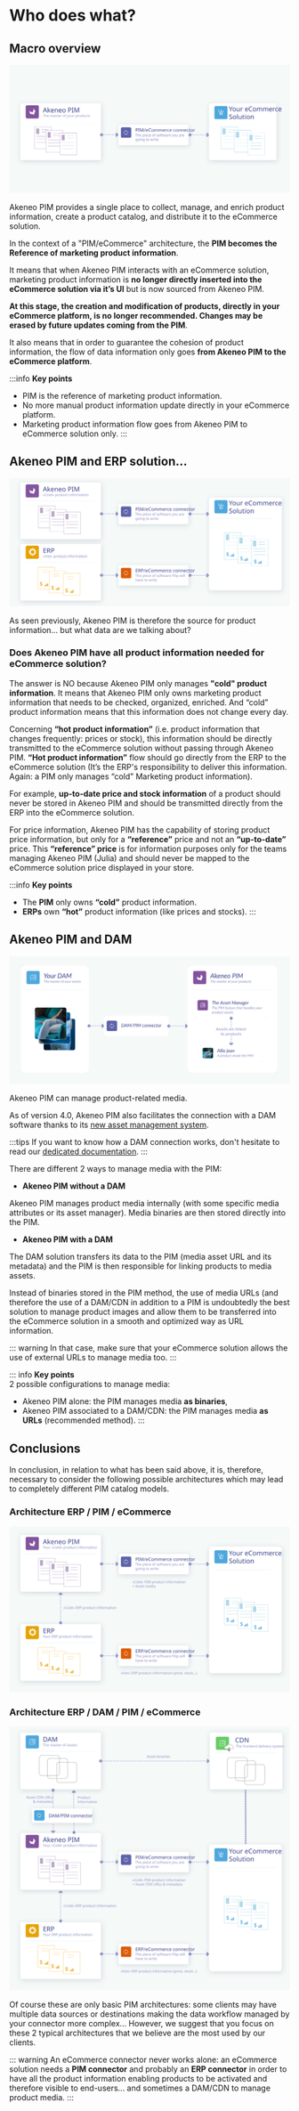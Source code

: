 # Who does what?

## Macro overview

![Macro overview of the eCommerce connection](../../img/guides/ecommerce-connection-macro.svg)

Akeneo PIM provides a single place to collect, manage, and enrich product information, create a product catalog, and distribute it to the eCommerce solution.

In the context of a "PIM/eCommerce" architecture, the **PIM becomes the Reference of marketing product information**.

It means that when Akeneo PIM interacts with an eCommerce solution, marketing product information is **no longer directly inserted into the eCommerce solution via it’s UI** but is now sourced from Akeneo PIM.

**At this stage, the creation and modification of products, directly in  your eCommerce platform, is no longer recommended. Changes may be erased by future updates coming from the PIM**.

It also means that in order to guarantee the cohesion of product information, the flow of data information only goes **from Akeneo PIM to the eCommerce platform**.

:::info
**Key points**
* PIM is the reference of marketing product information.
* No more manual product information update directly in your eCommerce platform.
* Marketing product information flow goes from Akeneo PIM to eCommerce solution only.
:::

## Akeneo PIM and ERP solution...

![Macro overview of the eCommerce connection](../../img/guides/ecommerce-erp-connection-macro.svg)

As seen previously, Akeneo PIM is therefore the source for product information... but what data are we talking about?

### Does Akeneo PIM have all product information needed for eCommerce solution?

The answer is NO because Akeneo PIM only manages **"cold" product information**. It means that Akeneo PIM only owns marketing product information that needs to be checked, organized, enriched. And “cold” product information means that this information does not change every day.

Concerning **“hot product information”** (i.e. product information that changes frequently: prices or stock), this information should be directly transmitted to the eCommerce solution without passing through Akeneo PIM. **“Hot product information”** flow should go directly from the ERP to the eCommerce solution (It’s the ERP's responsibility to deliver this information. Again: a PIM only manages “cold” Marketing product information).

For example, **up-to-date price and stock information** of a product should never be stored in Akeneo PIM and should be transmitted directly from the ERP into the eCommerce solution.

For price information, Akeneo PIM has the capability of storing product price information, but only for a **“reference”** price and not an **“up-to-date”** price. This **“reference” price** is for information purposes only for the teams managing Akeneo PIM (Julia) and should never be mapped to the eCommerce solution price displayed in your store.

:::info
**Key points**
* The **PIM** only owns **“cold”** product information.
* **ERPs** own **“hot”** product information (like prices and stocks).
:::

## Akeneo PIM and DAM

![Macro overview of the DAM connection](../../img/guides/dam-pim-connection-macro.svg)

Akeneo PIM can manage product-related media.

As of version 4.0, Akeneo PIM also facilitates the connection with a DAM software thanks to its [new asset management system](/concepts/asset-manager.html).

:::tips
If you want to know how a DAM connection works, don't hesitate to read our [dedicated documentation](../dam-connection/introduction.html).
:::

There are different 2 ways to manage media with the PIM:

* **Akeneo PIM without a DAM**

Akeneo PIM manages product media internally (with some specific media attributes or its asset manager). Media binaries are then stored directly into the PIM.

* **Akeneo PIM with a DAM**

The DAM solution transfers its data to the PIM (media asset URL and its metadata) and the PIM is then responsible for linking products to media assets.


Instead of binaries stored in the PIM method, the use of media URLs (and therefore the use of a DAM/CDN in addition to a PIM is undoubtedly the best solution to manage product images and allow them to be transferred into the eCommerce solution in a smooth and optimized way as URL information.

::: warning
In that case, make sure that your eCommerce solution allows the use of external URLs to manage media too.
:::

::: info
**Key points**  
2 possible configurations to manage media:
* Akeneo PIM alone: the PIM manages media **as binaries**,
* Akeneo PIM associated to a DAM/CDN: the PIM manages media **as URLs** (recommended method).
:::

## Conclusions

In conclusion, in relation to what has been said above, it is, therefore, necessary to consider the following possible architectures which may lead to completely different PIM catalog models.

### Architecture ERP / PIM / eCommerce

![PIM without a DAM](../../img/guides/erp-pim-ecommerce.svg)

### Architecture ERP / DAM / PIM / eCommerce

![PIM with a DAM](../../img/guides/erp-dam-pim-ecommerce.svg)

Of course these are only basic PIM architectures: some clients may have multiple data sources or destinations making the data workflow managed by your connector more complex… However, we suggest that you focus on these 2 typical architectures that we believe are the most used by our clients.

::: warning
An eCommerce connector never works alone: an eCommerce solution needs a **PIM connector** and probably an **ERP connector** in order to have all the product information enabling products to be activated and therefore visible to end-users... and sometimes a DAM/CDN to manage product media.
:::   

